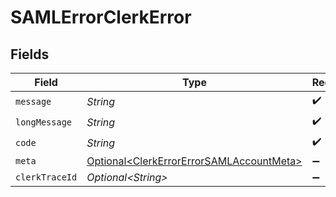 # SAMLErrorClerkError


## Fields

| Field                                                                                                  | Type                                                                                                   | Required                                                                                               | Description                                                                                            |
| ------------------------------------------------------------------------------------------------------ | ------------------------------------------------------------------------------------------------------ | ------------------------------------------------------------------------------------------------------ | ------------------------------------------------------------------------------------------------------ |
| `message`                                                                                              | *String*                                                                                               | :heavy_check_mark:                                                                                     | N/A                                                                                                    |
| `longMessage`                                                                                          | *String*                                                                                               | :heavy_check_mark:                                                                                     | N/A                                                                                                    |
| `code`                                                                                                 | *String*                                                                                               | :heavy_check_mark:                                                                                     | N/A                                                                                                    |
| `meta`                                                                                                 | [Optional\<ClerkErrorErrorSAMLAccountMeta>](../../models/components/ClerkErrorErrorSAMLAccountMeta.md) | :heavy_minus_sign:                                                                                     | N/A                                                                                                    |
| `clerkTraceId`                                                                                         | *Optional\<String>*                                                                                    | :heavy_minus_sign:                                                                                     | N/A                                                                                                    |